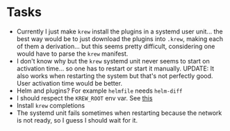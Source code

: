 # Tasks
* Currently I just make `krew` install the plugins in a systemd user unit... the best way would be to just download the plugins into `.krew`, making each of them a derivation... but this seems pretty difficult, considering one would have to parse the `krew` manifest.
* I don't know why but the `krew` systemd unit never seems to start on activation time... so one has to restart or start it manually. UPDATE: It also works when restarting the system but that's not perfectly good. User activation time would be better.
* Helm and plugins? For example `helmfile` needs `helm-diff`
* I should respect the `KREW_ROOT` env var. See [this](https://krew.sigs.k8s.io/docs/user-guide/setup/install/)
* Install `krew` completions
* The systemd unit fails sometimes when restarting because the network is not ready, so I guess I should wait for it.
